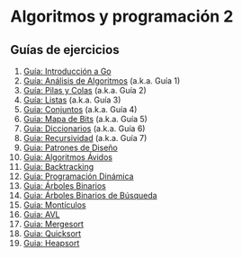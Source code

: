 # Algoritmos y programación 2

## Guías de ejercicios

1. [Guía: Introducción a Go](https://github.com/untref-ayp2-guias/guia-intro)
2. [Guía: Análisis de Algoritmos](https://github.com/untref-ayp2-guias/guia-1) (a.k.a. Guía 1)
3. [Guía: Pilas y Colas](https://github.com/untref-ayp2-guias/guia-2) (a.k.a. Guía 2)
4. [Guía: Listas](https://github.com/untref-ayp2-guias/guia-3) (a.k.a. Guía 3)
5. [Guia: Conjuntos](https://github.com/untref-ayp2-guias/guia-4) (a.k.a. Guía 4)
6. [Guia: Mapa de Bits](https://github.com/untref-ayp2-guias/guia-5) (a.k.a. Guía 5)
7. [Guia: Diccionarios](https://github.com/untref-ayp2-guias/guia-6) (a.k.a. Guía 6)
8. [Guia: Recursividad](https://github.com/untref-ayp2-guias/guia-7) (a.k.a. Guía 7)
9. [Guia: Patrones de Diseño](https://github.com/untref-ayp2-guias/guia-patrones)
10. [Guia: Algoritmos Ávidos](https://github.com/untref-ayp2-guias/guia-avidos)
11. [Guia: Backtracking](https://github.com/untref-ayp2-guias/guia-backtracking)
12. [Guia: Programación Dinámica](https://github.com/untref-ayp2-guias/guia-programacion-dinamica)
13. [Guia: Árboles Binarios](https://github.com/untref-ayp2-guias/guia-binary-tree)
14. [Guia: Árboles Binarios de Búsqueda](https://github.com/untref-ayp2-guias/guia-bst)
15. [Guia: Montículos](https://github.com/untref-ayp2-guias/guia-monticulos)
16. [Guia: AVL](https://github.com/untref-ayp2-guias/guia-avl)
17. [Guia: Mergesort](https://github.com/untref-ayp2-guias/guia-mergesort)
18. [Guia: Quicksort](https://github.com/untref-ayp2-guias/guia-quicksort)
19. [Guia: Heapsort](https://github.com/untref-ayp2-guias/guia-heapsort)
